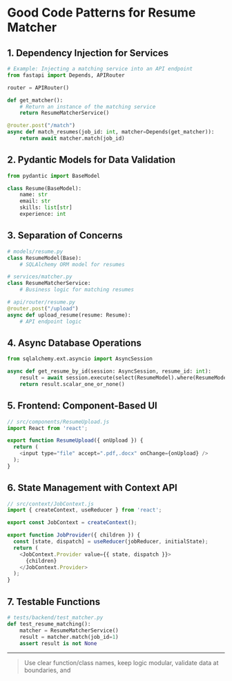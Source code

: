 # Good Code Patterns for Resume Matcher

## 1. Dependency Injection for Services

```python
# Example: Injecting a matching service into an API endpoint
from fastapi import Depends, APIRouter

router = APIRouter()

def get_matcher():
    # Return an instance of the matching service
    return ResumeMatcherService()

@router.post("/match")
async def match_resumes(job_id: int, matcher=Depends(get_matcher)):
    return await matcher.match(job_id)
```

## 2. Pydantic Models for Data Validation

```python
from pydantic import BaseModel

class Resume(BaseModel):
    name: str
    email: str
    skills: list[str]
    experience: int
```

## 3. Separation of Concerns

```python
# models/resume.py
class ResumeModel(Base):
    # SQLAlchemy ORM model for resumes

# services/matcher.py
class ResumeMatcherService:
    # Business logic for matching resumes

# api/router/resume.py
@router.post("/upload")
async def upload_resume(resume: Resume):
    # API endpoint logic
```

## 4. Async Database Operations

```python
from sqlalchemy.ext.asyncio import AsyncSession

async def get_resume_by_id(session: AsyncSession, resume_id: int):
    result = await session.execute(select(ResumeModel).where(ResumeModel.id == resume_id))
    return result.scalar_one_or_none()
```

## 5. Frontend: Component-Based UI

```javascript
// src/components/ResumeUpload.js
import React from 'react';

export function ResumeUpload({ onUpload }) {
  return (
    <input type="file" accept=".pdf,.docx" onChange={onUpload} />
  );
}
```

## 6. State Management with Context API

```javascript
// src/context/JobContext.js
import { createContext, useReducer } from 'react';

export const JobContext = createContext();

export function JobProvider({ children }) {
  const [state, dispatch] = useReducer(jobReducer, initialState);
  return (
    <JobContext.Provider value={{ state, dispatch }}>
      {children}
    </JobContext.Provider>
  );
}
```

## 7. Testable Functions

```python
# tests/backend/test_matcher.py
def test_resume_matching():
    matcher = ResumeMatcherService()
    result = matcher.match(job_id=1)
    assert result is not None
```

---

> Use clear function/class names, keep logic modular, validate data at boundaries, and